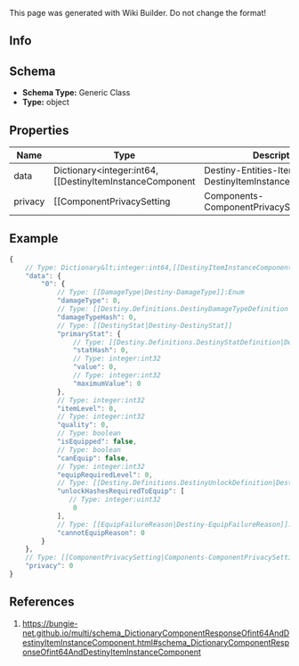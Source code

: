 <span class="wiki-builder">This page was generated with Wiki Builder. Do not change the format!</span>

## Info

## Schema
* **Schema Type:** Generic Class
* **Type:** object

## Properties
Name | Type | Description
---- | ---- | -----------
data | Dictionary&lt;integer:int64,[[DestinyItemInstanceComponent|Destiny-Entities-Items-DestinyItemInstanceComponent]]&gt; | 
privacy | [[ComponentPrivacySetting|Components-ComponentPrivacySetting]]:Enum | 

## Example
```javascript
{
    // Type: Dictionary&lt;integer:int64,[[DestinyItemInstanceComponent|Destiny-Entities-Items-DestinyItemInstanceComponent]]&gt;
    "data": {
        "0": {
            // Type: [[DamageType|Destiny-DamageType]]:Enum
            "damageType": 0,
            // Type: [[Destiny.Definitions.DestinyDamageTypeDefinition|Destiny-Definitions-DestinyDamageTypeDefinition]]:integer:uint32:nullable
            "damageTypeHash": 0,
            // Type: [[DestinyStat|Destiny-DestinyStat]]
            "primaryStat": {
                // Type: [[Destiny.Definitions.DestinyStatDefinition|Destiny-Definitions-DestinyStatDefinition]]:integer:uint32
                "statHash": 0,
                // Type: integer:int32
                "value": 0,
                // Type: integer:int32
                "maximumValue": 0
            },
            // Type: integer:int32
            "itemLevel": 0,
            // Type: integer:int32
            "quality": 0,
            // Type: boolean
            "isEquipped": false,
            // Type: boolean
            "canEquip": false,
            // Type: integer:int32
            "equipRequiredLevel": 0,
            // Type: [[Destiny.Definitions.DestinyUnlockDefinition|Destiny-Definitions-DestinyUnlockDefinition]]:integer:uint32[]
            "unlockHashesRequiredToEquip": [
               // Type: integer:uint32
                0
            ],
            // Type: [[EquipFailureReason|Destiny-EquipFailureReason]]:Enum
            "cannotEquipReason": 0
        }
    },
    // Type: [[ComponentPrivacySetting|Components-ComponentPrivacySetting]]:Enum
    "privacy": 0
}

```

## References
1. https://bungie-net.github.io/multi/schema_DictionaryComponentResponseOfint64AndDestinyItemInstanceComponent.html#schema_DictionaryComponentResponseOfint64AndDestinyItemInstanceComponent
